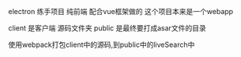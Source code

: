 electron 练手项目 纯前端 配合vue框架做的
这个项目本来是一个webapp

client 是客户端 源码文件夹
public 是最终要打成asar文件的目录

使用webpack打包client中的源码,到public中的liveSearch中

